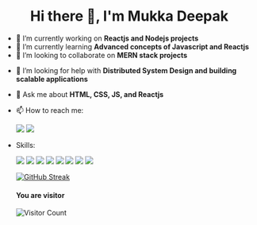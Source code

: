 

<h1 align="center"> Hi there 👋, I'm Mukka Deepak </h1>

- 🔭 I’m currently working on **Reactjs and Nodejs projects**
- 🌱 I’m currently learning **Advanced concepts of Javascript and Reactjs** 
- 👯 I’m looking to collaborate on **MERN stack projects**
<!--   <img alt="Coder" align="right" width="400" height="400" src="https://user-images.githubusercontent.com/56472120/149668581-a0456eab-a455-40c0-8836-b3c63b3c78d3.png"/> -->
- 💁 I’m looking for help with **Distributed System Design and building scalable applications**
- 💬 Ask me about **HTML, CSS, JS, and Reactjs**
- 📫 How to reach me: 
  
     <a href="https://www.linkedin.com/in/mukka-deepak-347b7119a/"><img src="https://img.shields.io/badge/linkedin%20-%230077B5.svg?&style=for-the-badge&logo=linkedin&logoColor=white"/></a> <a href="mailto:mukkadeepak@gmail.com"><img src="https://img.shields.io/badge/Gmail%20-%23F05033.svg?&style=for-the-badge&logo=Gmail&logoColor=white"/></a>
  
- Skills:
  
  <img src="https://img.shields.io/badge/react%20-%2320232a.svg?&style=for-the-badge&logo=react&logoColor=%2361DAFB"/> <img src="https://img.shields.io/badge/node.js%20-%2343853D.svg?&style=for-the-badge&logo=node.js&logoColor=white"/> <img src="https://img.shields.io/badge/javascript%20-%23323330.svg?&style=for-the-badge&logo=javascript&logoColor=%23F7DF1E"/> <img src="https://img.shields.io/badge/html5%20-%23E34F26.svg?&style=for-the-badge&logo=html5&logoColor=white"/> <img src="https://img.shields.io/badge/css3%20-%231572B6.svg?&style=for-the-badge&logo=css3&logoColor=white"/> <img src="https://img.shields.io/badge/git%20-%23F05033.svg?&style=for-the-badge&logo=git&logoColor=white"/> <img src="https://img.shields.io/badge/c++%20-%2300599C.svg?&style=for-the-badge&logo=c%2B%2B&ogoColor=white"/> <img src="https://img.shields.io/badge/figma%20-%23F24E1E.svg?&style=for-the-badge&logo=figma&logoColor=white"/>



   [![GitHub Streak](http://github-readme-streak-stats.herokuapp.com?user=Deepakmukka1&theme=dark&date_format=M%20j%5B%2C%20Y%5D)](https://git.io/streak-stats)


    #### You are visitor 

   ![Visitor Count](https://profile-counter.glitch.me/Deepakmukka1/count.svg)
   
 

